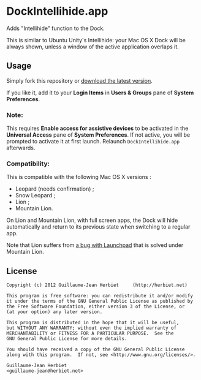 # DockIntellihide.app

Adds "Intellihide" function to the Dock.

This is similar to Ubuntu Unity's Intellihide: your Mac OS X Dock will be always shown, unless a window of the active application overlaps it.

## Usage

Simply fork this repository or [download the latest version](https://github.com/downloads/gjherbiet/DockIntellihide.app/DockIntellihide.zip).

If you like it, add it to your **Login Items** in **Users & Groups** pane of **System Preferences**.

### Note:

This requires **Enable access for assistive devices** to be activated in the
**Universal Access** pane of **System Preferences**. If not active, you will be prompted to activate it at first launch. Relaunch `DockIntellihide.app` afterwards.

### Compatibility:

This is compatible with the following Mac OS X versions :
* Leopard (needs confirmation) ;
* Snow Leopard ;
* Lion ;
* Mountain Lion.

On Lion and Mountain Lion, with full screen apps, the Dock will hide automatically and return to its previous state when switching to a regular app.

Note that Lion suffers from [a bug with Launchpad](https://github.com/gjherbiet/DockIntellihide.app/issues/1) that is solved under Mountain Lion.

## License

	Copyright (c) 2012 Guillaume-Jean Herbiet     (http://herbiet.net)
	
	This program is free software: you can redistribute it and/or modify
	it under the terms of the GNU General Public License as published by
	the Free Software Foundation, either version 3 of the License, or
	(at your option) any later version.
	
	This program is distributed in the hope that it will be useful,
	but WITHOUT ANY WARRANTY; without even the implied warranty of
	MERCHANTABILITY or FITNESS FOR A PARTICULAR PURPOSE.  See the
	GNU General Public License for more details.
	
	You should have received a copy of the GNU General Public License
	along with this program.  If not, see <http://www.gnu.org/licenses/>.
	
	Guillaume-Jean Herbiet
	<guillaume-jean@herbiet.net>